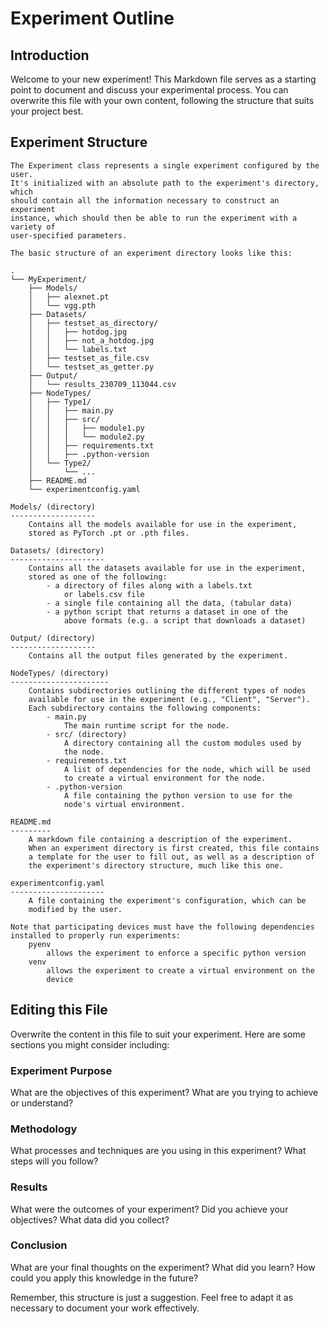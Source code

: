 # Experiment Outline

## Introduction

Welcome to your new experiment! This Markdown file serves as a starting point to document and discuss your experimental process. You can overwrite this file with your own content, following the structure that suits your project best.

## Experiment Structure
```
The Experiment class represents a single experiment configured by the user.
It's initialized with an absolute path to the experiment's directory, which
should contain all the information necessary to construct an experiment
instance, which should then be able to run the experiment with a variety of
user-specified parameters.

The basic structure of an experiment directory looks like this:

.
└── MyExperiment/
    ├── Models/
    │   ├── alexnet.pt
    │   └── vgg.pth
    ├── Datasets/
    │   ├── testset_as_directory/
    │   │   ├── hotdog.jpg
    │   │   ├── not_a_hotdog.jpg
    │   │   └── labels.txt
    │   ├── testset_as_file.csv
    │   └── testset_as_getter.py
    ├── Output/
    │   └── results_230709_113044.csv
    ├── NodeTypes/
    │   ├── Type1/
    │   │   ├── main.py
    │   │   ├── src/
    │   │   │   ├── module1.py
    │   │   │   └── module2.py
    │   │   ├── requirements.txt
    │   │   ├── .python-version
    │   └── Type2/
    │       └── ...
    ├── README.md
    └── experimentconfig.yaml

Models/ (directory)
-------------------
    Contains all the models available for use in the experiment,
    stored as PyTorch .pt or .pth files.

Datasets/ (directory)
---------------------
    Contains all the datasets available for use in the experiment,
    stored as one of the following:
        - a directory of files along with a labels.txt
            or labels.csv file
        - a single file containing all the data, (tabular data)
        - a python script that returns a dataset in one of the
            above formats (e.g. a script that downloads a dataset)

Output/ (directory)
-------------------
    Contains all the output files generated by the experiment.

NodeTypes/ (directory)
----------------------
    Contains subdirectories outlining the different types of nodes
    available for use in the experiment (e.g., "Client", "Server").
    Each subdirectory contains the following components:
        - main.py
            The main runtime script for the node.
        - src/ (directory)
            A directory containing all the custom modules used by
            the node.
        - requirements.txt
            A list of dependencies for the node, which will be used
            to create a virtual environment for the node.
        - .python-version
            A file containing the python version to use for the
            node's virtual environment.

README.md
---------
    A markdown file containing a description of the experiment.
    When an experiment directory is first created, this file contains
    a template for the user to fill out, as well as a description of
    the experiment's directory structure, much like this one.

experimentconfig.yaml
---------------------
    A file containing the experiment's configuration, which can be
    modified by the user.

Note that participating devices must have the following dependencies
installed to properly run experiments:
    pyenv
        allows the experiment to enforce a specific python version
    venv
        allows the experiment to create a virtual environment on the
        device
```
## Editing this File

Overwrite the content in this file to suit your experiment. Here are some sections you might consider including:

### Experiment Purpose

What are the objectives of this experiment? What are you trying to achieve or understand?

### Methodology

What processes and techniques are you using in this experiment? What steps will you follow?

### Results

What were the outcomes of your experiment? Did you achieve your objectives? What data did you collect?

### Conclusion

What are your final thoughts on the experiment? What did you learn? How could you apply this knowledge in the future?

Remember, this structure is just a suggestion. Feel free to adapt it as necessary to document your work effectively.
